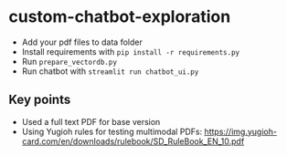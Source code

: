 # custom-chatbot-exploration

- Add your pdf files to data folder
- Install requirements with `pip install -r requirements.py`
- Run `prepare_vectordb.py`
- Run chatbot with `streamlit run chatbot_ui.py`

## Key points

- Used a full text PDF for base version
- Using Yugioh rules for testing multimodal PDFs: https://img.yugioh-card.com/en/downloads/rulebook/SD_RuleBook_EN_10.pdf